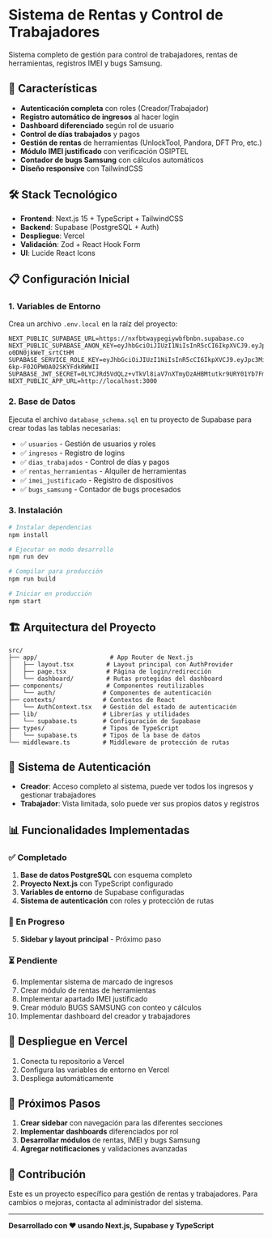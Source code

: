 # Sistema de Rentas y Control de Trabajadores

Sistema completo de gestión para control de trabajadores, rentas de herramientas, registros IMEI y bugs Samsung.

## 🚀 Características

- **Autenticación completa** con roles (Creador/Trabajador)
- **Registro automático de ingresos** al hacer login
- **Dashboard diferenciado** según rol de usuario
- **Control de días trabajados** y pagos
- **Gestión de rentas** de herramientas (UnlockTool, Pandora, DFT Pro, etc.)
- **Módulo IMEI justificado** con verificación OSIPTEL
- **Contador de bugs Samsung** con cálculos automáticos
- **Diseño responsive** con TailwindCSS

## 🛠️ Stack Tecnológico

- **Frontend**: Next.js 15 + TypeScript + TailwindCSS
- **Backend**: Supabase (PostgreSQL + Auth)
- **Despliegue**: Vercel
- **Validación**: Zod + React Hook Form
- **UI**: Lucide React Icons

## 📋 Configuración Inicial

### 1. Variables de Entorno

Crea un archivo `.env.local` en la raíz del proyecto:

```env
NEXT_PUBLIC_SUPABASE_URL=https://nxfbtwaypegiywbfbnbn.supabase.co
NEXT_PUBLIC_SUPABASE_ANON_KEY=eyJhbGciOiJIUzI1NiIsInR5cCI6IkpXVCJ9.eyJpc3MiOiJzdXBhYmFzZSIsInJlZiI6Im54ZmJ0d2F5cGVnaXl3YmZibmJuIiwicm9sZSI6ImFub24iLCJpYXQiOjE3NTI2MTI2MDEsImV4cCI6MjA2ODE4ODYwMX0.TSHtt23fw2NYZ9NYpdUMdZsy-o0DN0jkWeT_srtCtHM
SUPABASE_SERVICE_ROLE_KEY=eyJhbGciOiJIUzI1NiIsInR5cCI6IkpXVCJ9.eyJpc3MiOiJzdXBhYmFzZSIsInJlZiI6Im54ZmJ0d2F5cGVnaXl3YmZibmJuIiwicm9sZSI6InNlcnZpY2Vfcm9sZSIsImlhdCI6MTc1MjYxMjYwMSwiZXhwIjoyMDY4MTg4NjAxfQ.N2HJUbKQKdhgMWtnp-6kp-F02OPW0A02SKYFdkRWWII
SUPABASE_JWT_SECRET=0LYCJRd5VdQLz+vTkVl8iaV7nXTmyDzAHBMtutkr9URY01Yb7FmylmR2mfV1cBSsCAB+PQcOhExToD/SR11UYw==
NEXT_PUBLIC_APP_URL=http://localhost:3000
```

### 2. Base de Datos

Ejecuta el archivo `database_schema.sql` en tu proyecto de Supabase para crear todas las tablas necesarias:

- ✅ `usuarios` - Gestión de usuarios y roles
- ✅ `ingresos` - Registro de logins
- ✅ `dias_trabajados` - Control de días y pagos
- ✅ `rentas_herramientas` - Alquiler de herramientas
- ✅ `imei_justificado` - Registro de dispositivos
- ✅ `bugs_samsung` - Contador de bugs procesados

### 3. Instalación

```bash
# Instalar dependencias
npm install

# Ejecutar en modo desarrollo
npm run dev

# Compilar para producción
npm run build

# Iniciar en producción
npm start
```

## 🏗️ Arquitectura del Proyecto

```
src/
├── app/                    # App Router de Next.js
│   ├── layout.tsx         # Layout principal con AuthProvider
│   ├── page.tsx           # Página de login/redirección
│   └── dashboard/         # Rutas protegidas del dashboard
├── components/            # Componentes reutilizables
│   └── auth/             # Componentes de autenticación
├── contexts/             # Contextos de React
│   └── AuthContext.tsx   # Gestión del estado de autenticación
├── lib/                  # Librerías y utilidades
│   └── supabase.ts       # Configuración de Supabase
├── types/                # Tipos de TypeScript
│   └── supabase.ts       # Tipos de la base de datos
└── middleware.ts         # Middleware de protección de rutas
```

## 🔐 Sistema de Autenticación

- **Creador**: Acceso completo al sistema, puede ver todos los ingresos y gestionar trabajadores
- **Trabajador**: Vista limitada, solo puede ver sus propios datos y registros

## 📊 Funcionalidades Implementadas

### ✅ Completado
1. **Base de datos PostgreSQL** con esquema completo
2. **Proyecto Next.js** con TypeScript configurado
3. **Variables de entorno** de Supabase configuradas
4. **Sistema de autenticación** con roles y protección de rutas

### 🔄 En Progreso
5. **Sidebar y layout principal** - Próximo paso

### ⏳ Pendiente
6. Implementar sistema de marcado de ingresos
7. Crear módulo de rentas de herramientas
8. Implementar apartado IMEI justificado
9. Crear módulo BUGS SAMSUNG con conteo y cálculos
10. Implementar dashboard del creador y trabajadores

## 🚀 Despliegue en Vercel

1. Conecta tu repositorio a Vercel
2. Configura las variables de entorno en Vercel
3. Despliega automáticamente

## 📝 Próximos Pasos

1. **Crear sidebar** con navegación para las diferentes secciones
2. **Implementar dashboards** diferenciados por rol
3. **Desarrollar módulos** de rentas, IMEI y bugs Samsung
4. **Agregar notificaciones** y validaciones avanzadas

## 🤝 Contribución

Este es un proyecto específico para gestión de rentas y trabajadores. Para cambios o mejoras, contacta al administrador del sistema.

---

**Desarrollado con ❤️ usando Next.js, Supabase y TypeScript**
